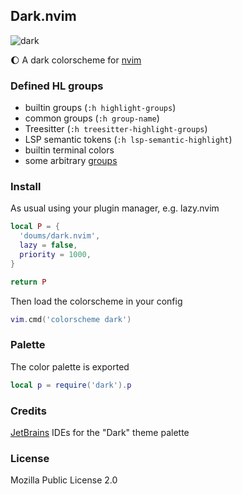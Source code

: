 ## Dark.nvim

![dark](https://github.com/doums/dark.nvim/assets/6359431/df561063-7bea-419a-9fc3-6bf1c13b045f)

:moon: A dark colorscheme for [nvim](https://neovim.io/)

### Defined HL groups

- builtin groups (`:h highlight-groups`)
- common groups (`:h group-name`)
- Treesitter (`:h treesitter-highlight-groups`)
- LSP semantic tokens (`:h lsp-semantic-highlight`)
- builtin terminal colors
- some arbitrary [groups](https://github.com/doums/dark.nvim/blob/b0a8a76279eeb62149c5c8cfefd3026f70da073f/lua/dark/hl.lua#L35)

### Install

As usual using your plugin manager, e.g. lazy.nvim

```lua
local P = {
  'doums/dark.nvim',
  lazy = false,
  priority = 1000,
}

return P
```

Then load the colorscheme in your config

```lua
vim.cmd('colorscheme dark')
```

### Palette

The color palette is exported

```lua
local p = require('dark').p
```

### Credits

[JetBrains](https://www.jetbrains.com/) IDEs for the "Dark" theme palette

### License

Mozilla Public License 2.0
